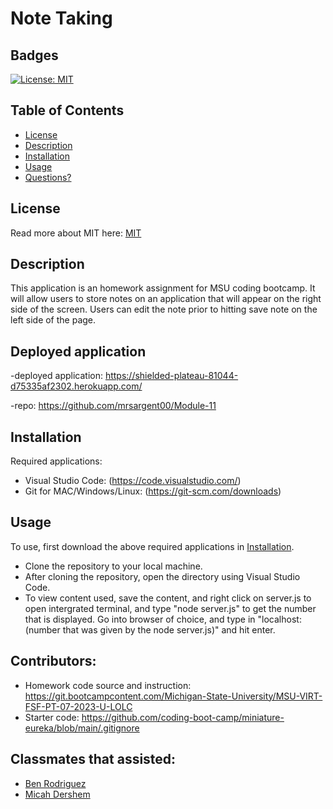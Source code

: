 # Note Taking

## Badges

[![License: MIT](https://img.shields.io/badge/License-MIT-yellow.svg)](https://opensource.org/licenses/MIT)

## Table of Contents

- [License](#license)
- [Description](#description)
- [Installation](#installation)
- [Usage](#usage)
- [Questions?](#questions)

## License

Read more about MIT here:
[MIT](https://opensource.org/licenses/MIT)

## Description

This application is an homework assignment for MSU coding bootcamp. It will allow users to store notes on an application that will appear on the right side of the screen. Users can edit the note prior to hitting save note on the left side of the page.     

## Deployed application

-deployed application: https://shielded-plateau-81044-d75335af2302.herokuapp.com/

-repo: https://github.com/mrsargent00/Module-11

## Installation

Required applications:
- Visual Studio Code: (https://code.visualstudio.com/)
- Git for MAC/Windows/Linux: (https://git-scm.com/downloads)

## Usage

To use, first download the above required applications in [Installation](#installation).

- Clone the repository to your local machine.
- After cloning the repository, open the directory using Visual Studio Code.
- To view content used, save the content, and right click on server.js to open intergrated terminal, and type "node server.js" to get the number that is displayed. Go into browser of choice, and type in "localhost:(number that was given by the node server.js)" and hit enter. 


## Contributors:
- Homework code source and instruction: https://git.bootcampcontent.com/Michigan-State-University/MSU-VIRT-FSF-PT-07-2023-U-LOLC
- Starter code: https://github.com/coding-boot-camp/miniature-eureka/blob/main/.gitignore

## Classmates that assisted:     

- [Ben Rodriguez](https://github.com/benrodriguezmoran)
- [Micah Dershem](https://github.com/G303K)